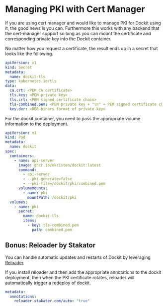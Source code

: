 # Managing PKI with Cert Manager

If you are using cert manager and would like to manage PKI for Dockit using it, the good news is you can. Furthermore this works with any backend that the cert-manager support so long as you can mount the certificate and corresponding private key into the Dockit container.

No matter how you request a certificate, the result ends up in a secret that looks like the following.

```yaml
apiVersion: v1
kind: Secret
metadata:
  name: dockit-tls
type: kubernetes.io/tls
data:
  ca.crt: <PEM CA certificate>
  tls.key: <PEM private key>
  tls.crt: <PEM signed certificate chain>
  tls-combined.pem: <PEM private key + "\n" + PEM signed certificate chain>
  key.der: <DER binary format of private key>
```

For the dockit container, you need to pass the appropriate volume information to the deployment.

```yaml
apiVersion: v1
kind: Pod
metadata:
  name: dockit
spec:
  containers:
    - name: api-server
      image: ghcr.io/ekristen/dockit:latest
      command:
        - api-server
        - --pki-generate=false
        - --pki-file=/dockit/pki/combined.pem
      volumeMounts:
        - name: pki
          mountPath: /dockit/pki
  volumes:
    - name: pki
      secret:
        name: dockit-tls
        items:
          - key: tls-combined.pem
            path: combined.pem
```

## Bonus: Reloader by Stakator

You can handle automatic updates and restarts of Dockit by leveraging [Reloader](https://github.com/stakater/Reloader)

If you install reloader and then add the appropriate annotations to the dockit deployment, then when the PKI certificate rotates, reloader will automatically trigger a redeploy of dockit.

```yaml
metadata:
  annotations:
    reloader.stakater.com/auto: "true"
```

